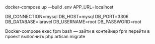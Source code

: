 docker-compose up --build
.env
   APP_URL=localhost

   DB_CONNECTION=mysql
   DB_HOST=mysql
   DB_PORT=3306
   DB_DATABASE=laravel
   DB_USERNAME=root
   DB_PASSWORD=root

Docker-compose exec fpm bash — зайти в контейнер fpm 
перейти в проект
выполнить
php artisan migrate